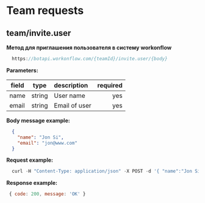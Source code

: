 # Team requests

## team/invite.user

**Метод для приглашения пользователя в систему workonflow**

```js
  https://botapi.workonflow.com/{teamId}/invite.user/{body}
```
**Parameters:**

| field    | type   | description| required |
| -------- |--------| :----------------------|---:|
| name     | string | User name   | yes |
| email    | string | Email of user | yes |

**Body message example:**
```json
  {
    "name": "Jon Si",
    "email": "jon@www.com"
  }
```

**Request example:**

```js
  curl -H "Content-Type: application/json" -X POST -d '{ "name":"Jon Si", "email": "jon@www.com" }' https://botapi.workonflow.com/333ccc134c0319001573485e/invite.user
```

**Response example:**
```js
 { code: 200, message: 'OK' }
```
